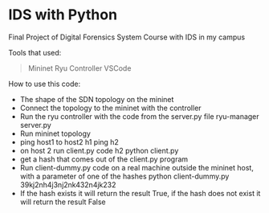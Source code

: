 # IDS with Python

Final Project of Digital Forensics System Course with IDS in my campus

Tools that used:

> Mininet
> Ryu Controller
> VSCode

How to use this code:

- The shape of the SDN topology on the mininet
- Connect the topology to the mininet with the controller
- Run the ryu controller with the code from the server.py file
  ryu-manager server.py
- Run mininet topology
- ping host1 to host2
  h1 ping h2
- on host 2 run client.py code
  h2 python client.py
- get a hash that comes out of the client.py program
- Run client-dummy.py code on a real machine outside the mininet host, with a parameter of one of the hashes
  python client-dummy.py 39kj2nh4j3nj2nk432n4jk232
- If the hash exists it will return the result True, if the hash does not exist it will return the result False
